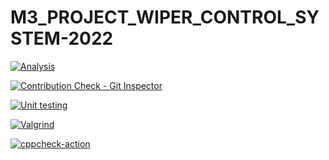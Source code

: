 # M3_PROJECT_WIPER_CONTROL_SYSTEM-2022
[![Analysis](https://github.com/Aakash241/M3_PROJECT_WIPER_CONTROL_SYSTEM-2022/actions/workflows/Analysiss.yml/badge.svg)](https://github.com/Aakash241/M3_PROJECT_WIPER_CONTROL_SYSTEM-2022/actions/workflows/Analysiss.yml)

[![Contribution Check - Git Inspector](https://github.com/Aakash241/M3_PROJECT_WIPER_CONTROL_SYSTEM-2022/actions/workflows/Git_Inspector.yml/badge.svg)](https://github.com/Aakash241/M3_PROJECT_WIPER_CONTROL_SYSTEM-2022/actions/workflows/Git_Inspector.yml)

[![Unit testing](https://github.com/Aakash241/M3_PROJECT_WIPER_CONTROL_SYSTEM-2022/actions/workflows/Unit_Testing.yml/badge.svg)](https://github.com/Aakash241/M3_PROJECT_WIPER_CONTROL_SYSTEM-2022/actions/workflows/Unit_Testing.yml)

[![Valgrind](https://github.com/Aakash241/M3_PROJECT_WIPER_CONTROL_SYSTEM-2022/actions/workflows/Valgrind.yml/badge.svg)](https://github.com/Aakash241/M3_PROJECT_WIPER_CONTROL_SYSTEM-2022/actions/workflows/Valgrind.yml)

[![cppcheck-action](https://github.com/Aakash241/M3_PROJECT_WIPER_CONTROL_SYSTEM-2022/actions/workflows/cpp%20check.yml/badge.svg)](https://github.com/Aakash241/M3_PROJECT_WIPER_CONTROL_SYSTEM-2022/actions/workflows/cpp%20check.yml)
